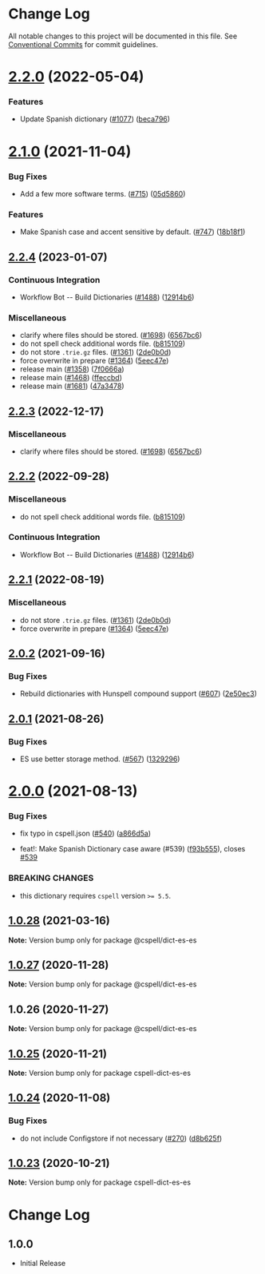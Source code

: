 # Change Log

All notable changes to this project will be documented in this file.
See [Conventional Commits](https://conventionalcommits.org) for commit guidelines.

# [2.2.0](https://github.com/streetsidesoftware/cspell-dicts/compare/@cspell/dict-es-es@2.1.0...@cspell/dict-es-es@2.2.0) (2022-05-04)


### Features

* Update Spanish dictionary ([#1077](https://github.com/streetsidesoftware/cspell-dicts/issues/1077)) ([beca796](https://github.com/streetsidesoftware/cspell-dicts/commit/beca79611b0178b7e7115b9d2256f3b4139dec89))





# [2.1.0](https://github.com/streetsidesoftware/cspell-dicts/compare/@cspell/dict-es-es@2.0.2...@cspell/dict-es-es@2.1.0) (2021-11-04)


### Bug Fixes

* Add a few more software terms. ([#715](https://github.com/streetsidesoftware/cspell-dicts/issues/715)) ([05d5860](https://github.com/streetsidesoftware/cspell-dicts/commit/05d5860bd17da573872d7e70111344f0da8dd154))


### Features

* Make Spanish case and accent sensitive by default. ([#747](https://github.com/streetsidesoftware/cspell-dicts/issues/747)) ([18b18f1](https://github.com/streetsidesoftware/cspell-dicts/commit/18b18f11832e785187bc1a7039d9c55939b2430b))





## [2.2.4](https://github.com/ttasovac/cspell-dicts/compare/@cspell/dict-es-es-v2.2.3...@cspell/dict-es-es@2.2.4) (2023-01-07)


### Continuous Integration

* Workflow Bot -- Build Dictionaries ([#1488](https://github.com/ttasovac/cspell-dicts/issues/1488)) ([12914b6](https://github.com/ttasovac/cspell-dicts/commit/12914b6998aaeff100b4f7a30923d2228cdaffd4))


### Miscellaneous

* clarify where files should be stored. ([#1698](https://github.com/ttasovac/cspell-dicts/issues/1698)) ([6567bc6](https://github.com/ttasovac/cspell-dicts/commit/6567bc62130404cb32945bdcc3bf07316c839396))
* do not spell check additional words file. ([b815109](https://github.com/ttasovac/cspell-dicts/commit/b81510954ecc05b652a2e190f3c9b6c361881510))
* do not store `.trie.gz` files. ([#1361](https://github.com/ttasovac/cspell-dicts/issues/1361)) ([2de0b0d](https://github.com/ttasovac/cspell-dicts/commit/2de0b0df4b8addfd69e2e6899c05f8b502799b7c))
* force overwrite in prepare ([#1364](https://github.com/ttasovac/cspell-dicts/issues/1364)) ([5eec47e](https://github.com/ttasovac/cspell-dicts/commit/5eec47e223f1dd6370fcbc3c1b6b0361c92bbddf))
* release main ([#1358](https://github.com/ttasovac/cspell-dicts/issues/1358)) ([7f0666a](https://github.com/ttasovac/cspell-dicts/commit/7f0666a869ffeef44c755f30ec61b5a4043772d7))
* release main ([#1468](https://github.com/ttasovac/cspell-dicts/issues/1468)) ([ffeccbd](https://github.com/ttasovac/cspell-dicts/commit/ffeccbd671f42ae2adc62694c4e231df9de668aa))
* release main ([#1681](https://github.com/ttasovac/cspell-dicts/issues/1681)) ([47a3478](https://github.com/ttasovac/cspell-dicts/commit/47a34789c05111e7b3cb693beb5d456bf25a0cb0))

## [2.2.3](https://github.com/streetsidesoftware/cspell-dicts/compare/@cspell/dict-es-es@2.2.2...@cspell/dict-es-es@2.2.3) (2022-12-17)


### Miscellaneous

* clarify where files should be stored. ([#1698](https://github.com/streetsidesoftware/cspell-dicts/issues/1698)) ([6567bc6](https://github.com/streetsidesoftware/cspell-dicts/commit/6567bc62130404cb32945bdcc3bf07316c839396))

## [2.2.2](https://github.com/streetsidesoftware/cspell-dicts/compare/@cspell/dict-es-es@2.2.1...@cspell/dict-es-es@2.2.2) (2022-09-28)


### Miscellaneous

* do not spell check additional words file. ([b815109](https://github.com/streetsidesoftware/cspell-dicts/commit/b81510954ecc05b652a2e190f3c9b6c361881510))


### Continuous Integration

* Workflow Bot -- Build Dictionaries ([#1488](https://github.com/streetsidesoftware/cspell-dicts/issues/1488)) ([12914b6](https://github.com/streetsidesoftware/cspell-dicts/commit/12914b6998aaeff100b4f7a30923d2228cdaffd4))

## [2.2.1](https://github.com/streetsidesoftware/cspell-dicts/compare/@cspell/dict-es-es@2.2.0...@cspell/dict-es-es@2.2.1) (2022-08-19)


### Miscellaneous

* do not store `.trie.gz` files. ([#1361](https://github.com/streetsidesoftware/cspell-dicts/issues/1361)) ([2de0b0d](https://github.com/streetsidesoftware/cspell-dicts/commit/2de0b0df4b8addfd69e2e6899c05f8b502799b7c))
* force overwrite in prepare ([#1364](https://github.com/streetsidesoftware/cspell-dicts/issues/1364)) ([5eec47e](https://github.com/streetsidesoftware/cspell-dicts/commit/5eec47e223f1dd6370fcbc3c1b6b0361c92bbddf))

## [2.0.2](https://github.com/streetsidesoftware/cspell-dicts/compare/@cspell/dict-es-es@2.0.1...@cspell/dict-es-es@2.0.2) (2021-09-16)


### Bug Fixes

* Rebuild dictionaries with Hunspell compound support ([#607](https://github.com/streetsidesoftware/cspell-dicts/issues/607)) ([2e50ec3](https://github.com/streetsidesoftware/cspell-dicts/commit/2e50ec30dae89bef42c673265e9854b61598f786))





## [2.0.1](https://github.com/streetsidesoftware/cspell-dicts/compare/@cspell/dict-es-es@2.0.0...@cspell/dict-es-es@2.0.1) (2021-08-26)


### Bug Fixes

* ES use better storage method. ([#567](https://github.com/streetsidesoftware/cspell-dicts/issues/567)) ([1329296](https://github.com/streetsidesoftware/cspell-dicts/commit/13292960651f73ddb202d6549e8eb10523101520))





# [2.0.0](https://github.com/streetsidesoftware/cspell-dicts/compare/@cspell/dict-es-es@1.0.28...@cspell/dict-es-es@2.0.0) (2021-08-13)

### Bug Fixes

- fix typo in cspell.json ([#540](https://github.com/streetsidesoftware/cspell-dicts/issues/540)) ([a866d5a](https://github.com/streetsidesoftware/cspell-dicts/commit/a866d5a8294f69ef9a991f794a343e28ee60bcaa))

- feat!: Make Spanish Dictionary case aware (#539) ([f93b555](https://github.com/streetsidesoftware/cspell-dicts/commit/f93b555024fe10d9bf1ddea305313f647bada0b6)), closes [#539](https://github.com/streetsidesoftware/cspell-dicts/issues/539)

### BREAKING CHANGES

- this dictionary requires `cspell` version `>= 5.5`.

## [1.0.28](https://github.com/streetsidesoftware/cspell-dicts/compare/@cspell/dict-es-es@1.0.27...@cspell/dict-es-es@1.0.28) (2021-03-16)

**Note:** Version bump only for package @cspell/dict-es-es

## [1.0.27](https://github.com/streetsidesoftware/cspell-dicts/compare/@cspell/dict-es-es@1.0.26...@cspell/dict-es-es@1.0.27) (2020-11-28)

**Note:** Version bump only for package @cspell/dict-es-es

## 1.0.26 (2020-11-27)

**Note:** Version bump only for package @cspell/dict-es-es

## [1.0.25](https://github.com/streetsidesoftware/cspell-dicts/compare/cspell-dict-es-es@1.0.24...cspell-dict-es-es@1.0.25) (2020-11-21)

**Note:** Version bump only for package cspell-dict-es-es

## [1.0.24](https://github.com/streetsidesoftware/cspell-dicts/compare/cspell-dict-es-es@1.0.23...cspell-dict-es-es@1.0.24) (2020-11-08)

### Bug Fixes

- do not include Configstore if not necessary ([#270](https://github.com/streetsidesoftware/cspell-dicts/issues/270)) ([d8b625f](https://github.com/streetsidesoftware/cspell-dicts/commit/d8b625f2f42d5cc6c4a9390216ac1e5037886e44))

## [1.0.23](https://github.com/streetsidesoftware/cspell-dicts/compare/cspell-dict-es-es@1.0.22...cspell-dict-es-es@1.0.23) (2020-10-21)

**Note:** Version bump only for package cspell-dict-es-es

# Change Log

## 1.0.0

- Initial Release
